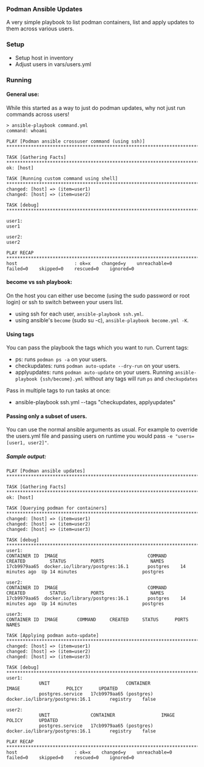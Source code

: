 ### Podman Ansible Updates

A very simple playbook to list podman containers, list and apply updates to them across various users. 

### Setup
- Setup host in inventory
- Adjust users in vars/users.yml

### Running

#### General use:

While this started as a way to just do podman updates, why not just run commands across users!

```
> ansible-playbook command.yml 
command: whoami

PLAY [Podman ansible crossuser command (using ssh)] ****************************************************************************************************************************************************************************************

TASK [Gathering Facts] *********************************************************************************************************************************************************************************************************************
ok: [host]

TASK [Running custom command using shell] **************************************************************************************************************************************************************************************************
changed: [host] => (item=user1)
changed: [host] => (item=user2)

TASK [debug] *******************************************************************************************************************************************************************************************************************************

user1:
user1

user2:
user2

PLAY RECAP *********************************************************************************************************************************************************************************************************************************
host                     : ok=x    changed=y    unreachable=0    failed=0    skipped=0    rescued=0    ignored=0
```

#### become vs ssh playbook:

On the host you can either use become (using the sudo password or root login) or ssh to switch between your users list.
- using ssh for each user, `ansible-playbook ssh.yml`.
- using ansible's `become` (sudo su -c), `ansible-playbook become.yml -K`.

#### Using tags

You can pass the playbook the tags which you want to run. 
Current tags:
- ps: runs `podman ps -a` on your users.
- checkupdates: runs `podman auto-update --dry-run` on your users.
- applyupdates: runs `podman auto-update` on your users.
Running `ansible-playbook {ssh/become}.yml` without any tags will run `ps` and `checkupdates`

Pass in multiple tags to run tasks at once:
- ansible-playbook ssh.yml --tags "checkupdates, applyupdates"


#### Passing only a subset of users.

You can use the normal ansible arguments as usual. For example to override the users.yml file and passing users on runtime you would pass `-e "users=[user1, user2]"`.

##### Sample output:

```
PLAY [Podman ansible updates] *************************************************************************************************************************************************************************************************************************

TASK [Gathering Facts] *********************************************************************************************************************************************************************************************************************
ok: [host]

TASK [Querying podman for containers] ******************************************************************************************************************************************************************************************************
changed: [host] => (item=user1)
changed: [host] => (item=user2)
changed: [host] => (item=user3)

TASK [debug] *******************************************************************************************************************************************************************************************************************************
user1:
CONTAINER ID  IMAGE                                 COMMAND     CREATED         STATUS         PORTS                 NAMES
17cb9979aa65  docker.io/library/postgres:16.1       postgres    14 minutes ago  Up 14 minutes                        postgres

user2:
CONTAINER ID  IMAGE                                 COMMAND     CREATED         STATUS         PORTS                 NAMES
17cb9979aa65  docker.io/library/postgres:16.1       postgres    14 minutes ago  Up 14 minutes                        postgres

user3:
CONTAINER ID  IMAGE       COMMAND     CREATED     STATUS      PORTS       NAMES

TASK [Applying podman auto-update] *********************************************************************************************************************************************************************************************************
changed: [host] => (item=user1)
changed: [host] => (item=user2)
changed: [host] => (item=user3)

TASK [debug] *******************************************************************************************************************************************************************************************************************************
user1: 
            UNIT                            CONTAINER                    IMAGE                 POLICY      UPDATED
            postgres.service   17cb9979aa65 (postgres)   docker.io/library/postgres:16.1       registry    false

user2: 
            UNIT               CONTAINER                 IMAGE                                 POLICY      UPDATED
            postgres.service   17cb9979aa65 (postgres)   docker.io/library/postgres:16.1       registry    false

PLAY RECAP *********************************************************************************************************************************************************************************************************************************
host                     : ok=x    changed=y    unreachable=0    failed=0    skipped=0    rescued=0    ignored=0   

```
